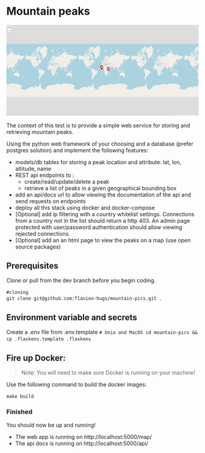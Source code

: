 # Mountain peaks

![mountain peaks](https://github.com/flavien-hugs/mountain-pics/blob/main/screenshort.png "screenshot description")


The context of this test is to provide a simple web service for storing and retrieving mountain peaks.

Using the python web framework of your choosing and a database (prefer postgres solution) and implement the following features:

- models/db tables for storing a peak location and attribute: lat, lon, altitude, name
- REST api endpoints to :
    * create/read/update/delete a peak
    * retrieve a list of peaks in a given geographical bounding box
- add an api/docs url to allow viewing the documentation of the api and send requests on endpoints
- deploy all this stack using docker and docker-compose
- [Optional] add ip filtering with a country whitelist settings. Connections from a country not in the list should return a http 403. An admin page protected
with user/password authentication should allow viewing rejected connections.
- [Optional] add an an html page to view the peaks on a map (use open source packages)


## Prerequisites
Clone or pull from the dev branch before you begin coding.
```
#cloning
git clone git@github.com:flavien-hugs/mountain-pics.git .

```

## Environment variable and secrets
Create a .env file from .env.template
    ```
    #
    Unix and MacOS
    cd mountain-pics && cp .flaskenv.template .flaskenv
    ```

## Fire up Docker:
> Note: You will need to make sure Docker is running on your machine!

Use the following command to build the docker images:
```
make build
```

### Finished
You should now be up and running!

* The web app is running on  http://localhost:5000/map/
* The api docs is running on  http://localhost:5000/api/
